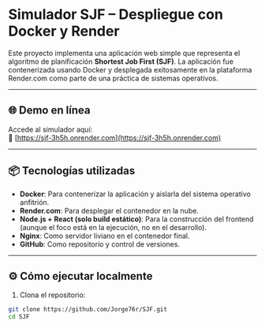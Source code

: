 # Simulador SJF – Despliegue con Docker y Render

Este proyecto implementa una aplicación web simple que representa el algoritmo de planificación **Shortest Job First (SJF)**. La aplicación fue contenerizada usando Docker y desplegada exitosamente en la plataforma Render.com como parte de una práctica de sistemas operativos.

---

## 🌐 Demo en línea

Accede al simulador aquí:  
🔗 [https://sjf-3h5h.onrender.com](https://sjf-3h5h.onrender.com)

---

## 📦 Tecnologías utilizadas

- **Docker**: Para contenerizar la aplicación y aislarla del sistema operativo anfitrión.
- **Render.com**: Para desplegar el contenedor en la nube.
- **Node.js + React (solo build estático)**: Para la construcción del frontend (aunque el foco está en la ejecución, no en el desarrollo).
- **Nginx**: Como servidor liviano en el contenedor final.
- **GitHub**: Como repositorio y control de versiones.

---

## ⚙️ Cómo ejecutar localmente

1. Clona el repositorio:

```bash
git clone https://github.com/Jorge76r/SJF.git
cd SJF